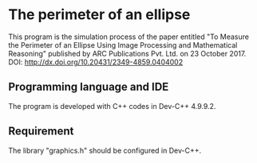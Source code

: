 # The perimeter of an ellipse
This program is the simulation process of the paper entitled "To Measure the Perimeter of an Ellipse Using Image Processing and Mathematical Reasoning" published by ARC Publications Pvt. Ltd. on 23 October 2017. DOI: http://dx.doi.org/10.20431/2349-4859.0404002
## Programming language and IDE
The program is developed with C++ codes in Dev-C++ 4.9.9.2.
## Requirement
The library "graphics.h" should be configured in Dev-C++.
